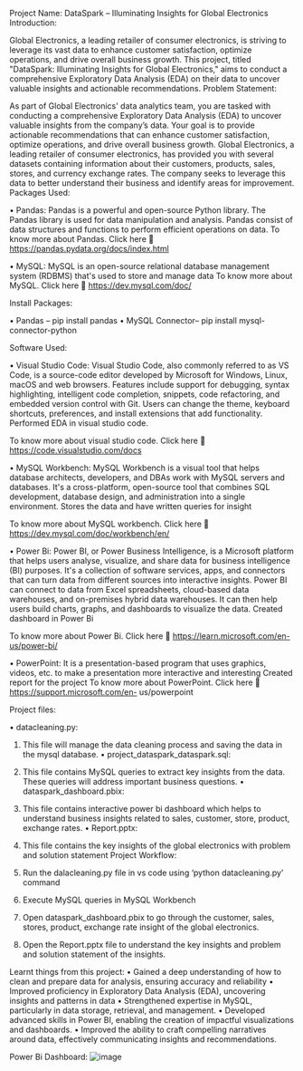 Project Name:
DataSpark – Illuminating Insights for Global Electronics
Introduction:

Global Electronics, a leading retailer of consumer electronics, is striving to leverage its vast data to enhance customer satisfaction, optimize operations, and drive overall business growth. This project, titled "DataSpark: Illuminating Insights for Global Electronics," aims to conduct a comprehensive Exploratory Data Analysis (EDA) on their data to uncover valuable insights and actionable recommendations.
Problem Statement:

As part of Global Electronics' data analytics team, you are tasked with conducting a comprehensive Exploratory Data Analysis (EDA) to uncover valuable insights from the company’s data. Your goal is to provide actionable recommendations that can enhance customer satisfaction, optimize operations, and drive overall business growth.
Global Electronics, a leading retailer of consumer electronics, has provided you with several datasets containing information about their customers, products, sales, stores, and currency exchange rates.
The company seeks to leverage this data to better understand their business and identify areas for improvement.
Packages Used:

•	Pandas:
Pandas is a powerful and open-source Python library. The Pandas library is used for data manipulation and analysis. Pandas consist of data structures and functions to perform efficient operations on data.
To know more about Pandas. Click here  https://pandas.pydata.org/docs/index.html

•	MySQL:
MySQL is an open-source relational database management system (RDBMS) that's used to store and manage data
To know more about MySQL. Click here  https://dev.mysql.com/doc/

Install Packages:

•	Pandas – pip install pandas
•	MySQL Connector– pip install mysql-connector-python
 
Software Used:

•	Visual Studio Code:
Visual Studio Code, also commonly referred to as VS Code, is a source-code editor developed by Microsoft for Windows, Linux, macOS and web browsers. Features include support for debugging, syntax highlighting, intelligent code completion, snippets, code refactoring, and embedded version control with Git. Users can change the theme, keyboard shortcuts, preferences, and install extensions that add functionality.
Performed EDA in visual studio code.


To know more about visual studio code. Click here  https://code.visualstudio.com/docs

•	MySQL Workbench:
MySQL Workbench is a visual tool that helps database architects, developers, and DBAs work with MySQL servers and databases. It's a cross-platform, open-source tool that combines SQL development, database design, and administration into a single environment. Stores the data and have written queries for insight

To know more about MySQL workbench. Click here 
https://dev.mysql.com/doc/workbench/en/


•	Power Bi:
Power BI, or Power Business Intelligence, is a Microsoft platform that helps users analyse, visualize, and share data for business intelligence (BI) purposes. It's a collection of software services, apps, and connectors that can turn data from different sources into interactive insights. Power BI can connect to data from Excel spreadsheets, cloud-based data warehouses, and on-premises hybrid data warehouses. It can then help users build charts, graphs, and dashboards to visualize the data.
Created dashboard in Power Bi


To know more about Power Bi. Click here  https://learn.microsoft.com/en-us/power-bi/


•	PowerPoint:
It is a presentation-based program that uses graphics, videos, etc. to make a presentation more interactive and interesting
Created report for the project
To know more about PowerPoint. Click here  https://support.microsoft.com/en- us/powerpoint
 
Project files:

•	datacleaning.py:
1)	This file will manage the data cleaning process and saving the data in the mysql database.
•	project_dataspark_dataspark.sql:
1) This file contains MySQL queries to extract key insights from the data. These queries will address important business questions.
•	dataspark_dashboard.pbix:
1) This file contains interactive power bi dashboard which helps to understand business insights related to sales, customer, store, product, exchange rates.
•	Report.pptx:
1) This file contains the key insights of the global electronics with problem and solution statement
Project Workflow:

1)	Run the dalacleaning.py file in vs code using ‘python datacleaning.py’ command
2)	Execute MySQL queries in MySQL Workbench
3)	Open dataspark_dashboard.pbix to go through the customer, sales, stores, product, exchange rate insight of the global electronics.
4)	Open the Report.pptx file to understand the key insights and problem and solution statement of the insights.

Learnt things from this project:
•	Gained a deep understanding of how to clean and prepare data for analysis, ensuring accuracy and reliability
•	Improved proficiency in Exploratory Data Analysis (EDA), uncovering insights and patterns in data
•	Strengthened expertise in MySQL, particularly in data storage, retrieval, and management.
•	Developed advanced skills in Power BI, enabling the creation of impactful visualizations and dashboards.
•	Improved the ability to craft compelling narratives around data, effectively communicating insights and recommendations.

Power Bi Dashboard:
![image](https://github.com/user-attachments/assets/f4881464-abc1-4b2a-93c4-0de97d955a40)

 
 
